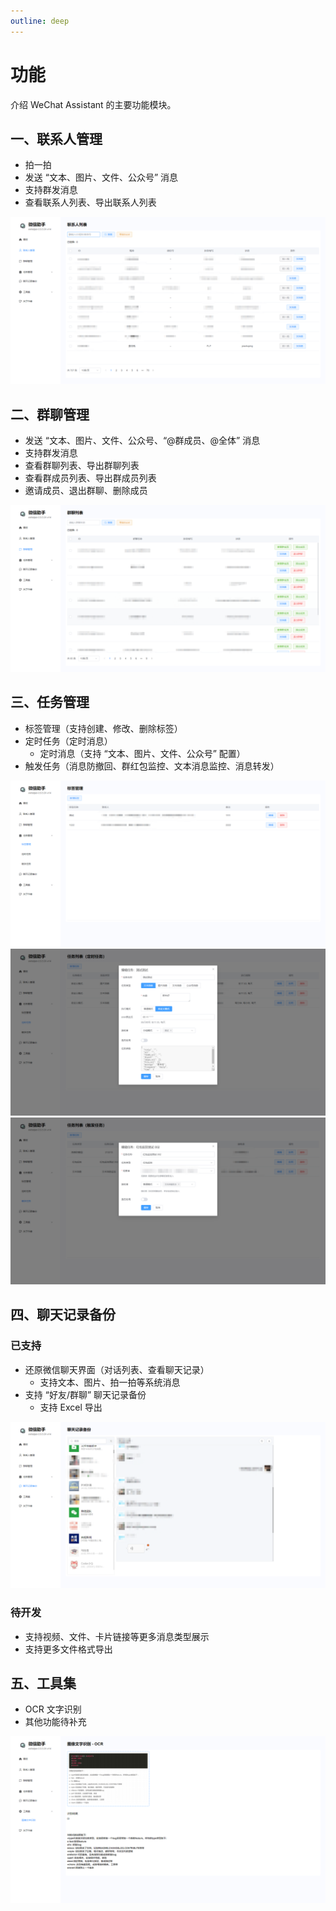 ```yaml
---
outline: deep
---
```


# 功能

介绍 WeChat Assistant 的主要功能模块。

## 一、联系人管理

* 拍一拍
* 发送 “文本、图片、文件、公众号” 消息
* 支持群发消息
* 查看联系人列表、导出联系人列表

<img src="./assets/1_mosaic.png" />

## 二、群聊管理

* 发送 “文本、图片、文件、公众号、“@群成员、@全体” 消息
* 支持群发消息
* 查看群聊列表、导出群聊列表
* 查看群成员列表、导出群成员列表
* 邀请成员、退出群聊、删除成员

<img src="./assets/2_mosaic.png" />

## 三、任务管理

* 标签管理（支持创建、修改、删除标签）
* 定时任务（定时消息）
  * 定时消息（支持 “文本、图片、文件、公众号” 配置）
* 触发任务（消息防撤回、群红包监控、文本消息监控、消息转发）

<img src="./assets/7_mosaic.png" />

<br />

<img src="./assets/3_mosaic.png" />

<br />

<img src="./assets/4_mosaic.png" />

## 四、聊天记录备份

### 已支持

* 还原微信聊天界面（对话列表、查看聊天记录）
  * 支持文本、图片、拍一拍等系统消息
* 支持 “好友/群聊” 聊天记录备份
  * 支持 Excel 导出

<img src="./assets/5_mosaic.png" />

### 待开发

* 支持视频、文件、卡片链接等更多消息类型展示
* 支持更多文件格式导出

## 五、工具集

* OCR 文字识别
* 其他功能待补充

<img src="./assets/6_mosaic.png" />
